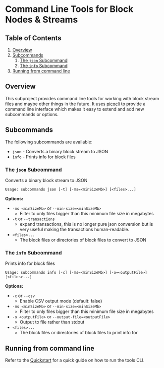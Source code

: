 # Command Line Tools for Block Nodes & Streams

## Table of Contents

1. [Overview](#overview)
1. [Subcommands](#subcommands)
   1. [The `json` Subcommand](#the-json-subcommand)
   1. [The `info` Subcommand](#the-info-subcommand)
1. [Running from command line](#running-from-command-line)

## Overview

This subproject provides command line tools for working with block stream files and maybe other things in the future. It
uses [picocli](https://picocli.info) to provide a command line interface which makes it easy to extend and add new
subcommands or options.

## Subcommands

The following subcommands are available:
- `json` - Converts a binary block stream to JSON
- `info` - Prints info for block files

### The `json` Subcommand

Converts a binary block stream to JSON

`Usage: subcommands json [-t] [-ms=<minSizeMb>] [<files>...]`

**Options:**
- `-ms <minSizeMb>` or `--min-size=<minSizeMb>`
  - Filter to only files bigger than this minimum file size in megabytes
- `-t` or `--transactions`
  - expand transactions, this is no longer pure json conversion but is very useful making the
transactions human-readable.
- `<files>...`
  - The block files or directories of block files to convert to JSON

### The `info` Subcommand

Prints info for block files

`Usage: subcommands info [-c] [-ms=<minSizeMb>] [-o=<outputFile>] [<files>...]`

**Options:**
- `-c` or `--csv`
  - Enable CSV output mode (default: false)
- `-ms <minSizeMb>` or `--min-size=<minSizeMb>`
  - Filter to only files bigger than this minimum file size in megabytes
- `-o <outputFile>` or `--output-file=<outputFile>`
  - Output to file rather than stdout
- `<files>...`
  - The block files or directories of block files to print info for

## Running from command line

Refer to the [Quickstart](docs/quickstart.md) for a quick guide on how to run the tools CLI.

